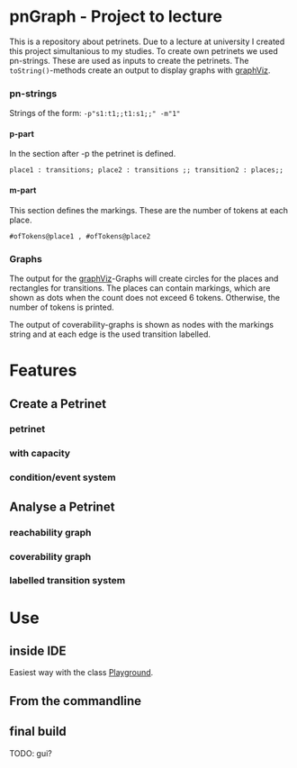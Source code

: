# pnGraph - Project to lecture

This is a repository about petrinets. Due to a lecture at university I created this project simultanious to my studies.
To create own petrinets we used pn-strings. These are used as inputs to create the petrinets.
The ```toString()```-methods create an output to display graphs with [graphViz](http://www.graphviz.org/). 
### pn-strings
Strings of the form: ```-p"s1:t1;;t1:s1;;" -m"1"```
#### p-part
In the section after -p the petrinet is defined.

```place1 : transitions; place2 : transitions ;; transition2 : places;;```

#### m-part
This section defines the markings. These are the number of tokens at each place.

```#ofTokens@place1 , #ofTokens@place2```

### Graphs
The output for the [graphViz](http://www.graphviz.org/)-Graphs will create circles for the places
and rectangles for transitions. The places can contain markings, which are shown as dots when the 
count does not exceed 6 tokens. Otherwise, the number of tokens is printed.

The output of coverability-graphs is shown as nodes with the markings string and at each edge is the 
used transition labelled.

# Features
## Create a Petrinet
### petrinet
### with capacity
### condition/event system

## Analyse a Petrinet
### reachability graph
### coverability graph
### labelled transition system

# Use
## inside IDE 
Easiest way with the class [Playground](src/main/java/Playground.java).

## From the commandline

## final build
TODO: gui?
